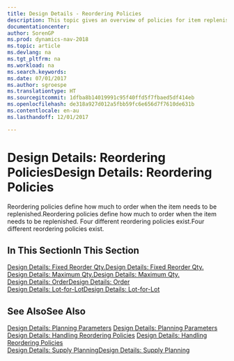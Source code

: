 ```yaml
---
title: Design Details - Reordering Policies
description: This topic gives an overview of policies for item replenishment.
documentationcenter: 
author: SorenGP
ms.prod: dynamics-nav-2018
ms.topic: article
ms.devlang: na
ms.tgt_pltfrm: na
ms.workload: na
ms.search.keywords: 
ms.date: 07/01/2017
ms.author: sgroespe
ms.translationtype: HT
ms.sourcegitcommit: 1dfba8b14019991c95f40ffd5f7fbaed5df414eb
ms.openlocfilehash: de318a927d012a5fbb59fc6e656d7f7610de631b
ms.contentlocale: en-au
ms.lasthandoff: 12/01/2017

---
```

# <a name="design-details-reordering-policies"></a><span data-ttu-id="3313a-103">Design Details: Reordering Policies</span><span class="sxs-lookup"><span data-stu-id="3313a-103">Design Details: Reordering Policies</span></span>
<span data-ttu-id="3313a-104">Reordering policies define how much to order when the item needs to be replenished.</span><span class="sxs-lookup"><span data-stu-id="3313a-104">Reordering policies define how much to order when the item needs to be replenished.</span></span> <span data-ttu-id="3313a-105">Four different reordering policies exist.</span><span class="sxs-lookup"><span data-stu-id="3313a-105">Four different reordering policies exist.</span></span>  

## <a name="in-this-section"></a><span data-ttu-id="3313a-106">In This Section</span><span class="sxs-lookup"><span data-stu-id="3313a-106">In This Section</span></span>  
[<span data-ttu-id="3313a-107">Design Details: Fixed Reorder Qty.</span><span class="sxs-lookup"><span data-stu-id="3313a-107">Design Details: Fixed Reorder Qty.</span></span>](design-details-fixed-reorder-qty.md)  
[<span data-ttu-id="3313a-108">Design Details: Maximum Qty.</span><span class="sxs-lookup"><span data-stu-id="3313a-108">Design Details: Maximum Qty.</span></span>](design-details-maximum-qty.md)  
[<span data-ttu-id="3313a-109">Design Details: Order</span><span class="sxs-lookup"><span data-stu-id="3313a-109">Design Details: Order</span></span>](design-details-order.md)  
[<span data-ttu-id="3313a-110">Design Details: Lot-for-Lot</span><span class="sxs-lookup"><span data-stu-id="3313a-110">Design Details: Lot-for-Lot</span></span>](design-details-lot-for-lot.md)  

## <a name="see-also"></a><span data-ttu-id="3313a-111">See Also</span><span class="sxs-lookup"><span data-stu-id="3313a-111">See Also</span></span>  
<span data-ttu-id="3313a-112">[Design Details: Planning Parameters](design-details-planning-parameters.md) </span><span class="sxs-lookup"><span data-stu-id="3313a-112">[Design Details: Planning Parameters](design-details-planning-parameters.md) </span></span>  
<span data-ttu-id="3313a-113">[Design Details: Handling Reordering Policies](design-details-handling-reordering-policies.md) </span><span class="sxs-lookup"><span data-stu-id="3313a-113">[Design Details: Handling Reordering Policies](design-details-handling-reordering-policies.md) </span></span>  
[<span data-ttu-id="3313a-114">Design Details: Supply Planning</span><span class="sxs-lookup"><span data-stu-id="3313a-114">Design Details: Supply Planning</span></span>](design-details-supply-planning.md)

